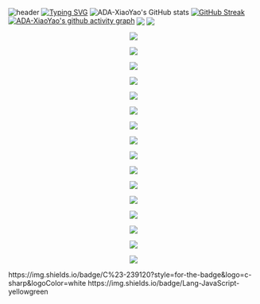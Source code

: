 ![header](https://capsule-render.vercel.app/api?type=wave&color=auto&height=300&section=header&text=Alfadi%E8%81%94%E7%9B%9F&fontSize=90&font=Noto+Sans+SC)
[![Typing SVG](https://readme-typing-svg.demolab.com?MI_TRANS_ID-7=Fira%E7%A0%81&size=37&MI_TRANS_ID-11=%E6%AD%A3%E5%B8%B8%E7%9A%84&pause=1000&center=true&vCenter=true&width=435&lines=Cyberspace+Security)](https://git.io/typing-svg)
![ADA-XiaoYao's GitHub stats](https://github-readme-stats.vercel.app/api?username=ADA-XiaoYao&show_icons=true&theme=radical)
[![GitHub Streak](https://streak-stats.demolab.com/?user=ADA-XiaoYao&theme=dark)](https://git.io/streak-stats)
[![ADA-XiaoYao's github activity graph](https://github-readme-activity-graph.vercel.app/graph?username=ADA-XiaoYao&theme=github-compact)](https://github.com/ashutosh00710/github-readme-activity-graph)
<img align="center" src="https://github-readme-stats.vercel.app/api/wakatime?username=ADA-XiaoYao&theme=transparent&hide_border=true&layout=compact&langs_count=22" />
<img align="center" src="https://github-readme-stats.vercel.app/api/top-langs/?username=ADA-XiaoYao&theme=transparent&hide_border=true&layout=donut-vertical&langs_count=6" />
<!-- 分组 1-5 -->
<p align="center">
  <a href="https://skillicons.dev">
    <img src="https://skillicons.dev/icons?i=ableton,activitypub,actix,adonis,ae,aiscript,alpinejs,anaconda,androidstudio,angular,ansible,apollo,apple,appwrite,arch&theme=dark&perline=15" />
  </a>
</p>

<p align="center">
  <a href="https://skillicons.dev">
    <img src="https://skillicons.dev/icons?i=arduino,astro,atom,au,autocad,aws,azul,azure,babel,bash,bevy,bitbucket,blender,bootstrap,bsd&theme=dark&perline=15" />
  </a>
</p>

<p align="center">
  <a href="https://skillicons.dev">
    <img src="https://skillicons.dev/icons?i=bun,c,cs,cpp,crystal,cassandra,clion,clojure,cloudflare,cmake,codepen,coffeescript,css,cypress,d3&theme=dark&perline=15" />
  </a>
</p>

<p align="center">
  <a href="https://skillicons.dev">
    <img src="https://skillicons.dev/icons?i=dart,debian,deno,devto,discord,bots,discordjs,django,docker,dotnet,dynamodb,eclipse,elasticsearch,electron,elixir&theme=dark&perline=15" />
  </a>
</p>

<p align="center">
  <a href="https://skillicons.dev">
    <img src="https://skillicons.dev/icons?i=elysia,emacs,ember,emotion,express,fastapi,fediverse,figma,firebase,flask,flutter,forth,fortran,gamemakerstudio,gatsby&theme=dark&perline=15" />
  </a>
</p>

<!-- 分组 6-10 -->
<p align="center">
  <a href="https://skillicons.dev">
    <img src="https://skillicons.dev/icons?i=gcp,git,github,githubactions,gitlab,gmail,gherkin,go,gradle,godot,grafana,graphql,gtk,gulp,haskell&theme=dark&perline=15" />
  </a>
</p>

<p align="center">
  <a href="https://skillicons.dev">
    <img src="https://skillicons.dev/icons?i=haxe,haxeflixel,heroku,hibernate,html,htmx,idea,ai,instagram,ipfs,java,js,jenkins,jest,jquery&theme=dark&perline=15" />
  </a>
</p>

<p align="center">
  <a href="https://skillicons.dev">
    <img src="https://skillicons.dev/icons?i=kafka,kali,kotlin,ktor,kubernetes,laravel,latex,less,linkedin,linux,lit,lua,md,mastodon,materialui&theme=dark&perline=15" />
  </a>
</p>

<p align="center">
  <a href="https://skillicons.dev">
    <img src="https://skillicons.dev/icons?i=matlab,maven,mint,misskey,mongodb,mysql,neovim,nestjs,netlify,nextjs,nginx,nim,nix,nodejs,notion&theme=dark&perline=15" />
  </a>
</p>

<p align="center">
  <a href="https://skillicons.dev">
    <img src="https://skillicons.dev/icons?i=npm,nuxtjs,obsidian,ocaml,octave,opencv,openshift,openstack,p5js,perl,ps,php,phpstorm,pinia,pkl&theme=dark&perline=15" />
  </a>
</p>

<!-- 分组 11-14 -->
<p align="center">
  <a href="https://skillicons.dev">
    <img src="https://skillicons.dev/icons?i=plan9,planetscale,pnpm,postgres,postman,powershell,pr,prisma,processing,prometheus,pug,pycharm,py,pytorch,qt&theme=dark&perline=15" />
  </a>
</p>

<p align="center">
  <a href="https://skillicons.dev">
    <img src="https://skillicons.dev/icons?i=r,rabbitmq,rails,raspberrypi,react,reactivex,redhat,redis,redux,regex,remix,replit,rider,robloxstudio,rocket&theme=dark&perline=15" />
  </a>
</p>

<p align="center">
  <a href="https://skillicons.dev">
    <img src="https://skillicons.dev/icons?i=rollupjs,ros,ruby,rust,sass,spring,sqlite,stackoverflow,styledcomponents,sublime,supabase,scala,sklearn,selenium,sentry&theme=dark&perline=15" />
  </a>
</p>

<p align="center">
  <a href="https://skillicons.dev">
    <img src="https://skillicons.dev/icons?i=sequelize,sketchup,solidity,solidjs,svelte,svg,swift,symfony,tailwind,tauri,tensorflow,terraform,threejs,twitter,ts&theme=dark&perline=15" />
  </a>
</p>

<p align="center">
  <a href="https://skillicons.dev">
    <img src="https://skillicons.dev/icons?i=ubuntu,unity,unreal,v,vala,vercel,vim,visualstudio,vite,vitest,vscode,vscodium,vuetify,wasm,webflow&theme=dark&perline=15" />
  </a>
</p>

<!-- 最后分组 -->
<p align="center">
  <a href="https://skillicons.dev">
    <img src="https://skillicons.dev/icons?i=webpack,webstorm,windicss,windows,wordpress,workers,xd,yarn,yew,zig&theme=dark&perline=15" />
  </a>
</p>
https://img.shields.io/badge/C%23-239120?style=for-the-badge&logo=c-sharp&logoColor=white
https://img.shields.io/badge/Lang-JavaScript-yellowgreen